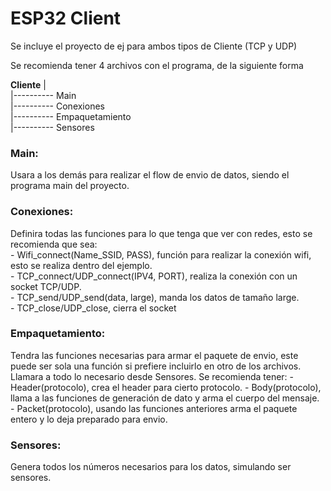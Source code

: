 # ESP32 Client

Se incluye el proyecto de ej para ambos tipos de Cliente (TCP y UDP)

Se recomienda tener 4 archivos con el programa, de la siguiente forma

**Cliente**
|  
|---------- Main  
|---------- Conexiones  
|---------- Empaquetamiento  
|---------- Sensores  

### Main:
 Usara a los demás para realizar el flow de envio de datos, siendo el programa main del proyecto.
### Conexiones:
 Definira todas las funciones para lo que tenga que ver con redes, esto se recomienda que sea:  
    - Wifi_connect(Name_SSID, PASS), función para realizar la conexión wifi, esto se realiza dentro del ejemplo.  
    - TCP_connect/UDP_connect(IPV4, PORT), realiza la conexión con un socket TCP/UDP.  
    - TCP_send/UDP_send(data, large), manda los datos de tamaño large.  
    - TCP_close/UDP_close, cierra el socket
### Empaquetamiento:
 Tendra las funciones necesarias para armar el paquete de envio, este puede ser sola una función si prefiere incluirlo en otro de los archivos. Llamara a todo lo necesario desde Sensores. Se recomienda tener:
    - Header(protocolo), crea el header para cierto protocolo.
    - Body(protocolo), llama a las funciones de generación de dato y arma el cuerpo del mensaje.
    - Packet(protocolo), usando las funciones anteriores arma el paquete entero y lo deja preparado para envio.
### Sensores:
 Genera todos los números necesarios para los datos, simulando ser sensores.
